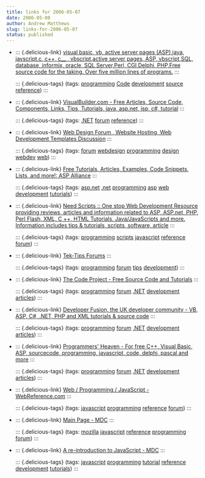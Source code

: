 ```yaml
---
title: links for 2006-05-07
date: 2006-05-08
author: Andrew Matthews
slug: links-for-2006-05-07
status: published
---
```


-   ::: {.delicious-link}
    [visual basic, vb, active server pages (ASP),java, javscript,c, c++, c\_\_ , vbscript,active server pages, ASP, vbscript,SQL, database, informix, oracle, SQL Server,Perl, CGI,Delphi, PHP,Free source code for the taking. Over five million lines of programs.](http://www.planet-source-code.com/)
    :::

    ::: {.delicious-tags}
    (tags: [programming](http://del.icio.us/aabs/programming) [Code](http://del.icio.us/aabs/Code) [development](http://del.icio.us/aabs/development) [source](http://del.icio.us/aabs/source) [reference](http://del.icio.us/aabs/reference))
    :::

-   ::: {.delicious-link}
    [VisualBuilder.com - Free Articles, Source Code, Components, Links, Tips, Tutorials, java, asp.net, jsp, c\#, tutorial](http://www.visualbuilder.com/Csharp/)
    :::

    ::: {.delicious-tags}
    (tags: [.NET](http://del.icio.us/aabs/.NET) [forum](http://del.icio.us/aabs/forum) [reference](http://del.icio.us/aabs/reference))
    :::

-   ::: {.delicious-link}
    [Web Design Forum , Website Hosting, Web Development Templates Discussion](http://www.webdevforums.com/)
    :::

    ::: {.delicious-tags}
    (tags: [forum](http://del.icio.us/aabs/forum) [webdesign](http://del.icio.us/aabs/webdesign) [programming](http://del.icio.us/aabs/programming) [design](http://del.icio.us/aabs/design) [webdev](http://del.icio.us/aabs/webdev) [web](http://del.icio.us/aabs/web))
    :::

-   ::: {.delicious-link}
    [Free Tutorials, Articles, Examples, Code Snippets, Lists, and more!: ASP Alliance](http://aspalliance.com/)
    :::

    ::: {.delicious-tags}
    (tags: [asp.net](http://del.icio.us/aabs/asp.net) [.net](http://del.icio.us/aabs/.net) [programming](http://del.icio.us/aabs/programming) [asp](http://del.icio.us/aabs/asp) [web](http://del.icio.us/aabs/web) [development](http://del.icio.us/aabs/development) [tutorials](http://del.icio.us/aabs/tutorials))
    :::

-   ::: {.delicious-link}
    [Need Scripts :: One stop Web Development Resource providing reviews, articles and information related to ASP, ASP.net, PHP, Perl Flash, XML, C ++, HTML Tutorials, Java/JavaScripts and more. Information includes tips & tutorials, scripts, software, article](http://www.needscripts.com/)
    :::

    ::: {.delicious-tags}
    (tags: [programming](http://del.icio.us/aabs/programming) [scripts](http://del.icio.us/aabs/scripts) [javascript](http://del.icio.us/aabs/javascript) [reference](http://del.icio.us/aabs/reference) [forum](http://del.icio.us/aabs/forum))
    :::

-   ::: {.delicious-link}
    [Tek-Tips Forums](http://www.tek-tips.com/)
    :::

    ::: {.delicious-tags}
    (tags: [programming](http://del.icio.us/aabs/programming) [forum](http://del.icio.us/aabs/forum) [tips](http://del.icio.us/aabs/tips) [development](http://del.icio.us/aabs/development))
    :::

-   ::: {.delicious-link}
    [The Code Project - Free Source Code and Tutorials](http://www.codeproject.com/)
    :::

    ::: {.delicious-tags}
    (tags: [programming](http://del.icio.us/aabs/programming) [forum](http://del.icio.us/aabs/forum) [.NET](http://del.icio.us/aabs/.NET) [development](http://del.icio.us/aabs/development) [articles](http://del.icio.us/aabs/articles))
    :::

-   ::: {.delicious-link}
    [Developer Fusion, the UK developer community - VB, ASP, C\#, .NET, PHP and XML tutorials & source code](http://www.developerfusion.co.uk/)
    :::

    ::: {.delicious-tags}
    (tags: [programming](http://del.icio.us/aabs/programming) [forum](http://del.icio.us/aabs/forum) [.NET](http://del.icio.us/aabs/.NET) [development](http://del.icio.us/aabs/development) [articles](http://del.icio.us/aabs/articles))
    :::

-   ::: {.delicious-link}
    [Programmers' Heaven - For free C++, Visual Basic, ASP, sourcecode, programming, javascript, code, delphi, pascal and more](http://www.programmersheaven.com/)
    :::

    ::: {.delicious-tags}
    (tags: [programming](http://del.icio.us/aabs/programming) [forum](http://del.icio.us/aabs/forum) [.NET](http://del.icio.us/aabs/.NET) [development](http://del.icio.us/aabs/development) [articles](http://del.icio.us/aabs/articles))
    :::

-   ::: {.delicious-link}
    [Web / Programming / JavaScript - WebReference.com](http://www.webreference.com/programming/javascript/)
    :::

    ::: {.delicious-tags}
    (tags: [javascript](http://del.icio.us/aabs/javascript) [programming](http://del.icio.us/aabs/programming) [reference](http://del.icio.us/aabs/reference) [forum](http://del.icio.us/aabs/forum))
    :::

-   ::: {.delicious-link}
    [Main Page - MDC](http://developer.mozilla.org/en/docs/Main_Page)
    :::

    ::: {.delicious-tags}
    (tags: [mozilla](http://del.icio.us/aabs/mozilla) [javascript](http://del.icio.us/aabs/javascript) [reference](http://del.icio.us/aabs/reference) [programming](http://del.icio.us/aabs/programming) [forum](http://del.icio.us/aabs/forum))
    :::

-   ::: {.delicious-link}
    [A re-introduction to JavaScript - MDC](http://developer.mozilla.org/en/docs/A_re-introduction_to_JavaScript)
    :::

    ::: {.delicious-tags}
    (tags: [javascript](http://del.icio.us/aabs/javascript) [programming](http://del.icio.us/aabs/programming) [tutorial](http://del.icio.us/aabs/tutorial) [reference](http://del.icio.us/aabs/reference) [development](http://del.icio.us/aabs/development) [tutorials](http://del.icio.us/aabs/tutorials))
    :::
